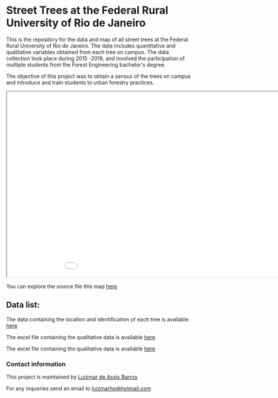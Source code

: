 # Street Trees at the Federal Rural University of Rio de Janeiro

This is the repository for the data and map of all street trees at the Federal Rural University of Rio de Janeiro. The data includes quantitative and qualitative variables obtained from each tree on campus. The data collection took place during 2015 -2016, and involved the participation of multiple students from the Forest Engineering bachelor's degree. 

The objective of this project was to obtain a sensus of the trees on campus and introduce and train students to urban forestry practices.

<iframe src="arvores_rural.html" height="500" width="1000"></iframe>

You can explore the source file this map [here](arvores_rural.html)

## Data list:

The data containing the location and identification of each tree is available [here](Invent_12_12_16_corrigido.shp)

The excel file containing the qualitative data is available [here](Qualitativo_Invent_atualizado_2001-03-17.xlsx)

The excel file containing the qualitative data is available [here](Quantitativo_10_03_2017_I.xlsx)


### Contact information
This project is maintained by [Luizmar de Assis Barros](https://github.com/Luizmardeab)

For any inqueries send an email to luizmarhp@hotmail.com
